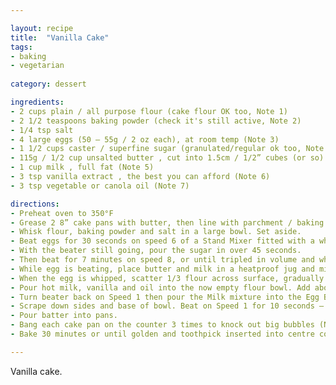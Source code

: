 ```yaml
---

layout: recipe
title:  "Vanilla Cake"
tags: 
- baking
- vegetarian
  
category: dessert

ingredients:
- 2 cups plain / all purpose flour (cake flour OK too, Note 1)
- 2 1/2 teaspoons baking powder (check it's still active, Note 2)
- 1/4 tsp salt
- 4 large eggs (50 – 55g / 2 oz each), at room temp (Note 3)
- 1 1/2 cups caster / superfine sugar (granulated/regular ok too, Note 2)
- 115g / 1/2 cup unsalted butter , cut into 1.5cm / 1/2” cubes (or so)
- 1 cup milk , full fat (Note 5)
- 3 tsp vanilla extract , the best you can afford (Note 6)
- 3 tsp vegetable or canola oil (Note 7)

directions:
- Preheat oven to 350°F
- Grease 2 8” cake pans with butter, then line with parchment / baking paper.
- Whisk flour, baking powder and salt in a large bowl. Set aside.
- Beat eggs for 30 seconds on speed 6 of a Stand Mixer fitted with a whisk attachment, or hand beater.
- With the beater still going, pour the sugar in over 45 seconds.
- Then beat for 7 minutes on speed 8, or until tripled in volume and white.
- While egg is beating, place butter and milk in a heatproof jug and microwave 2 minutes on high to melt butter (or use stove). Do not let milk bubble and boil (foam ok). Don’t do this ahead and let the milk cool (this affects rise).
- When the egg is whipped, scatter 1/3 flour across surface, gradually add remaining flour - stop mixing when flour is fully mixed in.
- Pour hot milk, vanilla and oil into the now empty flour bowl. Add about 1 1/2 cups (2 ladles or so) of the Egg Batter into the Milk-Butter (don't need to be 100% accurate with amount). Use a whisk to mix until smooth – you can be vigorous here. Will look foamy.
- Turn beater back on Speed 1 then pour the Milk mixture into the Egg Batter over 15 seconds, then turn beater off.
- Scrape down sides and base of bowl. Beat on Speed 1 for 10 seconds – batter should now be smooth and pourable.
- Pour batter into pans. 
- Bang each cake pan on the counter 3 times to knock out big bubbles (Note 10 for why)
- Bake 30 minutes or until golden and toothpick inserted into centre comes out clean.

---
```


Vanilla cake.
